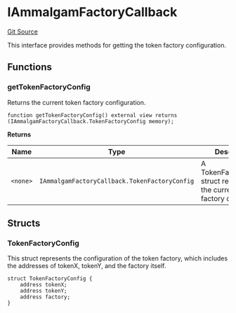 # IAmmalgamFactoryCallback
[Git Source](https://github.com/Ammalgam-Protocol/core-v1/blob/04a3f1fa0f3d490fb4de634cc2e3c4a82c163e7a/contracts/interfaces/factories/IAmmalgamFactoryCallback.sol)

This interface provides methods for getting the token factory configuration.


## Functions
### getTokenFactoryConfig

Returns the current token factory configuration.


```solidity
function getTokenFactoryConfig() external view returns (IAmmalgamFactoryCallback.TokenFactoryConfig memory);
```
**Returns**

|Name|Type|Description|
|----|----|-----------|
|`<none>`|`IAmmalgamFactoryCallback.TokenFactoryConfig`|A TokenFactoryConfig struct representing the current token factory config.|


## Structs
### TokenFactoryConfig
This struct represents the configuration of the token factory, which includes
the addresses of tokenX, tokenY, and the factory itself.


```solidity
struct TokenFactoryConfig {
    address tokenX;
    address tokenY;
    address factory;
}
```

